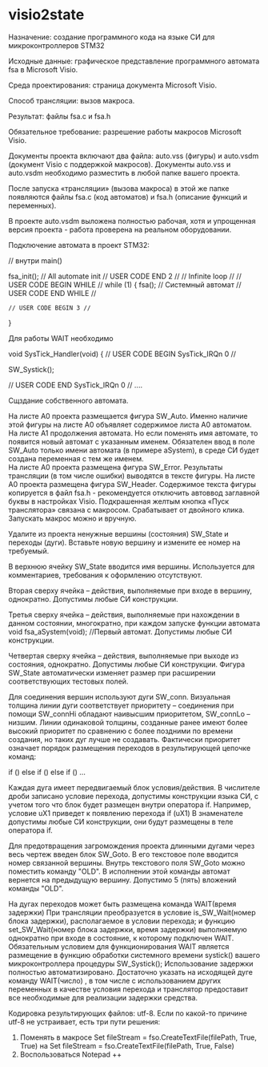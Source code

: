 # visio2state
Назначение: создание программного кода на языке СИ для микроконтроллеров STM32

Исходные данные: графическое представление программного автомата fsa в Microsoft Visio.

Среда проектирования: страница документа  Microsoft Visio.

Способ трансляции: вызов макроса.

Результат:  файлы fsa.c и fsa.h 

Обязательное требование: разрешение работы макросов Microsoft Visio. 

Документы проекта включают два файла:  auto.vss  (фигуры) и auto.vsdm (документ Visio с поддержкой макросов).
Документы  auto.vss  и auto.vsdm необходимо разместить в любой папке вашего проекта. 

После запуска «трансляции» (вызова макроса) в этой же папке появляются файлы fsa.c (код автоматов) и fsa.h (описание функций и переменных).

В проекте auto.vsdm выложена полностью рабочая, хотя и упрощенная версия проекта - работа проверена на реальном оборудовании.

Подключение автомата в проект STM32:

// внутри main()

 fsa_init(); // All automate init 
 // USER CODE END 2 // 
 // Infinite loop //
 // USER CODE BEGIN WHILE //
  while (1)
  {
		fsa();  // Cистемный автомат
    // USER CODE END WHILE //

    // USER CODE BEGIN 3 //
  }

Для работы WAIT необходимо

void SysTick_Handler(void)
{
  // USER CODE BEGIN SysTick_IRQn 0 //
  
  SW_Systick();
  
  // USER CODE END SysTick_IRQn 0 //
....

Сщздание собственного автомата.

На листе A0 проекта размещается фигура SW_Auto. Именно наличие этой фигуры на листе A0 объявляет содержимое листа A0 автоматом. На листе A1 продолжения автомата. Но если поменять имя автомате, то появится новый автомат с указанным именем. Обязателен ввод в поле  SW_Auto только имени автомата (в примере aSystem), в среде СИ будет создана переменная с тем же именем.  
На листе A0 проекта размещена фигура SW_Error. Результаты трансляции (в том числе ошибки) выводятся в тексте фигуры.
На листе A0 проекта размещена фигура SW_Header. Содержимое текста фигуры копируется в файл fsa.h   - рекомендуется отключить автоввод заглавной буквы в настройках Visio.
Подкрашенная желтым кнопка «Пуск транслятора» связана с макросом. Срабатывает от двойного клика. Запускать макрос можно и вручную.

Удалите из проекта ненужные вершины (состояния) SW_State и переходы (дуги).
Вставьте новую вершину и измените ее номер на требуемый.

В верхнюю ячейку SW_State вводится имя вершины.  Используется для комментариев, требования к оформлению отсутствуют.

Вторая сверху ячейка – действия, выполняемые при входе в вершину, однократно.  Допустимы любые СИ конструкции.

Третья сверху ячейка – действия, выполняемые при нахождении в данном состоянии, многократно, при каждом запуске функции автомата 
void fsa_aSystem(void); //Первый автомат. 
Допустимы любые СИ конструкции.

Четвертая сверху ячейка – действия, выполняемые при выходе из состояния, однократно.  Допустимы любые СИ конструкции.
Фигура SW_State автоматически изменяет размер при расширении соответствующих тестовых полей.

Для соединения вершин используют дуги SW_conn. Визуальная толщина  линии дуги  соответствует приоритету – соединения при помощи SW_connHi обладают наивысшим приоритетом, SW_connLo – низшим. Линии одинаковой толщины, созданные ранее имеют более высокий приоритет по сравнению с более поздними по времени создания, но таких дуг лучше не создавать. Фактически приоритет означает порядок размещения переходов в результирующей цепочке команд:

if () else if () else if () … 

Каждая дуга имеет передвигаемый блок условия/действия.
В числителе дроби записано условие перехода, допустимы конструкции языка СИ, с учетом того что блок будет размещен внутри оператора if. Например, условие uX1 приведет к появлению перехода
if (uX1) 
В знаменателе допустимы любые СИ конструкции, они будут размещены в теле оператора if.

Для предотвращения загромождения проекта длинными дугами через весь чертеж введен блок SW_Goto. В его текстовое поле вводится номер связанной вершины. 
Внутрь текстового поля SW_Goto можно поместить команду "OLD". В исполнении этой команды автомат вернется на предыдущую вершину. Допустимо 5 (пять) вложений команды "OLD".

На дугах переходов может быть размещена команда WAIT(время задержки) 
При трансляции преобразуется в условие is_SW_Wait(номер блока задержки), располагаемое в условии перехода; и функцию 
set_SW_Wait(номер блока задержки, время задержки)  выполняемую однократно при входе в состояние, к которому подключен WAIT.
Обязательным условием для функционирования WAIT является размещение в функцию обработки системного времени systick() вашего микроконтроллера процедуры SW_Systick();
Использование задержки полностью автоматизировано. Достаточно указать на исходящей дуге команду WAIT(число) , в том числе с использованием других переменных в качестве условия перехода и транслятор предоставит все необходимые для реализации задержки средства. 

Кодировка результирующих файлов: utf-8.
Если по какой-то причине  utf-8 не устраивает, есть три пути решения:
1.	Поменять в макросе     Set fileStream = fso.CreateTextFile(filePath, True, True)
на     Set fileStream = fso.CreateTextFile(filePath, True, False)
2.	Воспользоваться Notepad ++
